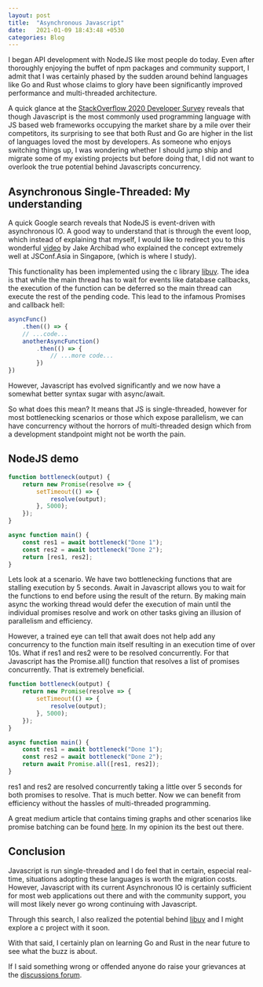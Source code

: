 ```yaml
---
layout: post
title:  "Asynchronous Javascript"
date:   2021-01-09 18:43:48 +0530
categories: Blog
---
```


I began API development with NodeJS like most people do today.
Even after thoroughly enjoying the buffet of npm packages and community
support, I admit that I was certainly phased by the sudden around behind
languages like Go and Rust whose claims to glory have been significantly
improved performance and multi-threaded architecture. 

A quick glance at the
[StackOverflow 2020 Developer Survey](https://insights.stackoverflow.com/survey/2020#technology-most-loved-dreaded-and-wanted-languages-loved)
reveals that though Javascript is the most commonly used programming language
with JS based web frameworks occupying the market share by a mile over their
competitors, its surprising to see that both Rust and Go are higher in
the list of languages loved the most by developers. As someone who enjoys
switching things up, I was wondering whether I should jump ship and migrate
some of my existing projects but before doing that, I did not want to overlook
the true potential behind Javascripts concurrency.

## Asynchronous Single-Threaded: My understanding

A quick Google search reveals that NodeJS is event-driven with asynchronous IO.
A good way to understand that is through the event loop, which instead of
explaining that myself, I would like to redirect you to this wonderful [video](https://www.youtube.com/watch?v=cCOL7MC4Pl0&t=855s)
by Jake Archibad who explained the concept extremely well at JSConf.Asia in Singapore,
(which is where I study).

This functionality has been implemented using the c library [libuv](https://github.com/libuv/libuv). The idea
is that while the main thread has to wait for events like database callbacks,
the execution of the function can be deferred so the main thread can execute the
rest of the pending code. This lead to the infamous Promises and callback hell:

```javascript
asyncFunc()
    .then(() => {
    // ...code...
    anotherAsyncFunction()
        .then(() => {
            // ...more code...
        })
})
```

However, Javascript has evolved significantly and we now have a somewhat
better syntax sugar with async/await.

So what does this mean? It means that JS is single-threaded, however for
most bottlenecking scenarios or those which expose parallelism, we can have concurrency
without the horrors of multi-threaded design which from a development standpoint
might not be worth the pain.

## NodeJS demo

```javascript
function bottleneck(output) {
    return new Promise(resolve => {
        setTimeout(() => {
            resolve(output);
        }, 5000);
    });
}

async function main() {
    const res1 = await bottleneck("Done 1");
    const res2 = await bottleneck("Done 2");
    return [res1, res2];
}
```

Lets look at a scenario. We have two bottlenecking functions that are stalling
execution by 5 seconds. Await in Javascript allows you to wait for the
functions to end before using the result of the return. By making main async
the working thread would defer the execution of main until the individual
promises resolve and work on other tasks giving an illusion of parallelism and
efficiency. 

However, a trained eye can tell that await does not help add any concurrency to
the function main itself resulting in an execution time of over 10s. What if
res1 and res2 were to be resolved concurrently. For that Javascript has the
Promise.all() function that resolves a list of promises concurrently. That is
extremely beneficial.

```javascript
function bottleneck(output) {
    return new Promise(resolve => {
        setTimeout(() => {
            resolve(output);
        }, 5000);
    });
}

async function main() {
    const res1 = await bottleneck("Done 1");
    const res2 = await bottleneck("Done 2");
    return await Promise.all([res1, res2]);
}
```
res1 and res2 are resolved concurrently taking a little over 5 seconds for both
promises to resolve. That is much better. Now we can benefit from efficiency
without the hassles of multi-threaded programming.

A great medium article that contains timing graphs and other scenarios
like promise batching can be found [here](https://itnext.io/node-js-handling-asynchronous-operations-in-parallel-69679dfae3fc). 
In my opinion its the best out there.

## Conclusion
Javascript is run single-threaded and I do feel that in certain, especial
real-time, situations adopting these languages is worth the migration costs.
However, Javascript with its current Asynchronous IO is certainly sufficient
for most web applications out there and with the community support, you will
most likely never go wrong continuing with Javascript.

Through this search, I also realized the potential behind [libuv](https://github.com/libuv/libuv)
and I might explore a c project with it soon.

With that said, I certainly plan on learning Go and Rust in the near future
to see what the buzz is about.

If I said something wrong or offended anyone do raise your grievances at the
[discussions forum](https://github.com/yzia2000/blog/discussions).
